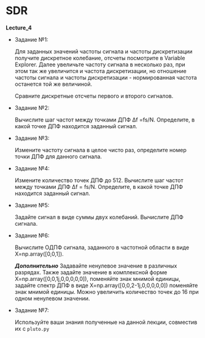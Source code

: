 ﻿# SDR
**Lecture_4**

* Задание №1:

    Для заданных значений частоты сигнала и частоты дискретизации получите дискретное колебание, отсчеты посмотрите в Variable Explorer. Далее увеличьте частоту сигнала в несколько раз, при этом так же увеличится и частота дискретизации, но отношение частоты сигнала и частоты дискретизации - нормированная частота останется той же величиной.

    Сравните дискретные отсчеты первого и второго сигналов.
* Задание №2:

    Вычислите шаг частот между точками ДПФ ∆f =fs/N. Определите, в какой точке ДПФ находится заданный сигнал.
* Задание №3:

    Измените частоту сигнала в целое чисто раз, определите номер точки ДПФ для данного сигнала.
* Задание №4:

    Измените количество точек ДПФ до 512. Вычислите шаг частот между точками ДПФ ∆f = fs/N. Определите, в какой точке ДПФ находится заданный сигнал.
* Задание №5:

    Задайте сигнал в виде суммы двух колебаний. Вычислите ДПФ сигнала.
* Задание №6:

    Вычислите ОДПФ сигнала, заданного в частотной области в виде X=np.array([0,0,1]).

    ***Дополнительно***
    Задавайте ненулевое значение в различных разрядах. Также задайте значение в комплексной форме X=np.array([0,0,1j,0,0,0,0,0]), поменяйте знак мнимой единицы, задайте спектр ДПФ в виде X=np.array([0,0,2-1j,0,0,0,0,0]) поменяйте знак мнимой единицы. Можно увеличить количество точек до 16 при одном ненулевом значении.
* Задание №7:

    Используйте ваши знания полученные на данной лекции, совместив их с `pluto.py`